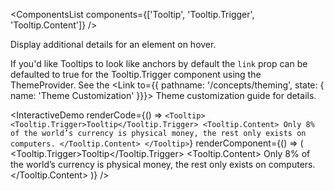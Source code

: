 <ComponentsList
  components={['Tooltip', 'Tooltip.Trigger', 'Tooltip.Content']}
/>

Display additional details for an element on hover.

If you'd like Tooltips to look like anchors by default the `link` prop can be
defaulted to true for the Tooltip.Trigger component using the ThemeProvider.
See the <Link to={{ pathname: '/concepts/theming', state: { name: 'Theme Customization' }}}>
Theme customization guide</Link> for details.

<InteractiveDemo
  renderCode={() => `<Tooltip>
  <Tooltip.Trigger>Tooltip</Tooltip.Trigger>
  <Tooltip.Content>
    Only 8% of the world’s currency is physical money, the rest only exists
    on computers.
  </Tooltip.Content>
</Tooltip>`}
  renderComponent={() => (
    <Tooltip>
      <Tooltip.Trigger>Tooltip</Tooltip.Trigger>
      <Tooltip.Content>
        Only 8% of the world’s currency is physical money, the rest only exists
        on computers.
      </Tooltip.Content>
    </Tooltip>
  )}
/>

<PropsTabs activeComponent />
